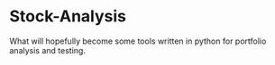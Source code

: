 # Stock-Analysis
What will hopefully become some tools written in python for portfolio analysis and testing.
